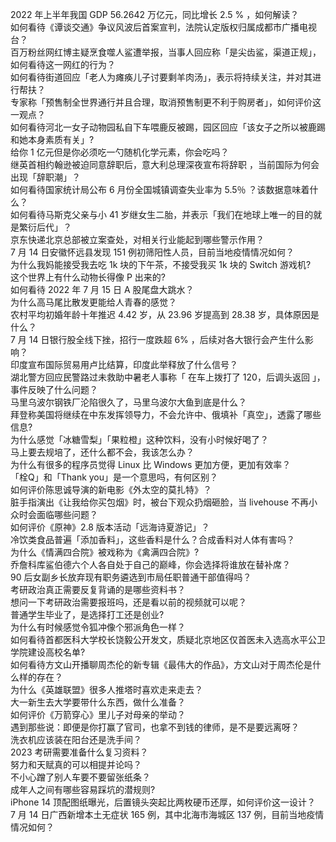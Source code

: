 2022 年上半年我国 GDP 56.2642 万亿元，同比增长 2.5 % ，如何解读？  
如何看待《谭谈交通》争议风波后首案宣判，法院认定版权归属成都市广播电视台？  
百万粉丝网红博主疑烹食噬人鲨遭举报，当事人回应称「是尖齿鲨，渠道正规」，如何看待这一网红的行为？  
如何看待街道回应「老人为瘫痪儿子讨要剩羊肉汤」，表示将持续关注，并对其进行帮扶？  
专家称「预售制全世界通行并且合理，取消预售制更不利于购房者」，如何评价这一观点？  
如何看待河北一女子动物园私自下车喂鹿反被踢，园区回应「该女子之所以被鹿踢和她本身素质有关」?  
给你 1 亿元但是你必须吃一勺随机化学元素，你会吃吗？  
继英首相约翰逊被迫同意辞职后，意大利总理深夜宣布将辞职 ，当前国际为何会出现「辞职潮」？  
如何看待国家统计局公布 6 月份全国城镇调查失业率为 5.5％ ？该数据意味着什么？  
如何看待马斯克父亲与小 41 岁继女生二胎，并表示「我们在地球上唯一的目的就是繁衍后代」？  
京东快递北京总部被立案查处，对相关行业能起到哪些警示作用？  
7 月 14 日安徽怀远县发现 151 例初筛阳性人员，目前当地疫情情况如何？  
为什么我妈能接受我去吃 1k 块的下午茶，不接受我买 1k 块的 Switch 游戏机?  
这个世界上有什么动物长得像 P 出来的?  
如何看待 2022 年 7 月 15 日 A 股尾盘大跳水？  
为什么高马尾比散发更能给人青春的感觉？  
农村平均初婚年龄十年推迟 4.42 岁，从 23.96 岁提高到 28.38 岁，具体原因是什么？  
7 月 14 日银行股全线下挫，招行一度跌超 6% ，后续对各大银行会产生什么影响？  
印度宣布国际贸易用卢比结算，印度此举释放了什么信号？  
湖北警方回应民警路过未救助中暑老人事称「 在车上拨打了 120，后调头返回 」，事件反映了什么问题？  
马里乌波尔钢铁厂沦陷很久了，马里乌波尔大鱼到底是什么？  
拜登称美国将继续在中东发挥领导力，不会允许中、俄填补「真空」，透露了哪些信息?  
为什么感觉「冰糖雪梨」「果粒橙」这种饮料，没有小时候好喝了？  
马上要去规培了，还什么都不会，我该怎么办？  
为什么有很多的程序员觉得 Linux 比 Windows 更加方便，更加有效率？  
「栓Q」和「Thank you」是一个意思吗，有何区别？  
如何评价陈思诚导演的新电影《外太空的莫扎特》？  
脏手指演出《让我给你买包烟》时，被台下观众扔烟砸脸，当 livehouse 不再小众时会面临哪些问题？  
如何评价《原神》2.8 版本活动「远海诗夏游记」？  
冷饮类食品普遍「添加香料」，这些香料是什么？合成香料对人体有害吗？  
为什么《情满四合院》被戏称为《禽满四合院》?  
乔詹科库鲨伯德六个人各自处于自己的巅峰，你会选择将谁放在替补席？  
90 后女副乡长放弃现有职务遴选到市局任职普通干部值得吗？  
考研政治真正需要反复背诵的是哪些资料书？  
想问一下考研政治需要报班吗，还是看以前的视频就可以呢？  
普通学生毕业了，是选择打工还是创业?  
为什么有时候感觉令狐冲像个邪派角色一样？  
如何看待首都医科大学校长饶毅公开发文，质疑北京地区仅首医未入选高水平公卫学院建设高校名单?  
如何看待方文山开播聊周杰伦的新专辑《最伟大的作品》，方文山对于周杰伦是什么样的存在？  
为什么《英雄联盟》很多人推塔时喜欢走来走去？  
大一新生去大学要带什么东西，做什么准备？  
如何评价《万箭穿心》里儿子对母亲的举动？  
遇到那些说：即便是你打赢了官司，也拿不到钱的律师，是不是要远离呀？  
洗衣机应该装在阳台还是洗手间？  
2023 考研需要准备什么复习资料？  
努力和天赋真的可以相提并论吗？  
不小心蹭了别人车要不要留张纸条？  
成年人之间有哪些容易踩坑的潜规则?  
iPhone 14 顶配图纸曝光，后置镜头突起比两枚硬币还厚，如何评价这一设计？  
7 月 14 日广西新增本土无症状 165 例，其中北海市海城区 137 例，目前当地疫情情况如何？  
